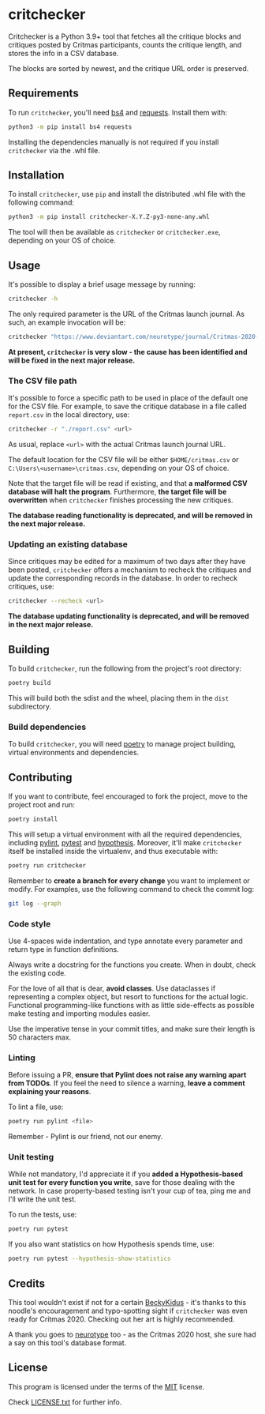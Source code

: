 # critchecker

Critchecker is a Python 3.9+ tool that fetches all the critique blocks and
critiques posted by Critmas participants, counts the critique length, and
stores the info in a CSV database.

The blocks are sorted by newest, and the critique URL order is preserved.

## Requirements

To run `critchecker`, you'll need [bs4][1] and [requests][2].
Install them with:

```bash
python3 -m pip install bs4 requests
```

Installing the dependencies manually is not required if you install
`critchecker` via the .whl file.

## Installation

To install `critchecker`, use `pip` and install the distributed .whl file with
the following command:

```bash
python3 -m pip install critchecker-X.Y.Z-py3-none-any.whl
```

The tool will then be available as `critchecker` or `critchecker.exe`,
depending on your OS of choice.

## Usage

It's possible to display a brief usage message by running:

```bash
critchecker -h
```

The only required parameter is the URL of the Critmas launch journal. As such,
an example invocation will be:

```bash
critchecker "https://www.deviantart.com/neurotype/journal/Critmas-2020-HERE-WE-GO-864966965"
```

**At present, `critchecker` is very slow - the cause has been identified and
will be fixed in the next major release.**

### The CSV file path

It's possible to force a specific path to be used in place of the default one
for the CSV file.
For example, to save the critique database in a file called `report.csv` in the
local directory, use:

```bash
critchecker -r "./report.csv" <url>
```

As usual, replace `<url>` with the actual Critmas launch journal URL.

The default location for the CSV file will be either `$HOME/critmas.csv` or
`C:\Users\<username>\critmas.csv`, depending on your OS of choice.

Note that the target file will be read if existing, and that **a malformed CSV
database will halt the program**.
Furthermore, **the target file will be overwritten** when `critchecker`
finishes processing the new critiques.

**The database reading functionality is deprecated, and will be removed in the
next major release.**

### Updating an existing database

Since critiques may be edited for a maximum of two days after they have been
posted, `critchecker` offers a mechanism to recheck the critiques and update
the corresponding records in the database.
In order to recheck critiques, use:

```bash
critchecker --recheck <url>
```

**The database updating functionality is deprecated, and will be removed in the
next major release.**

## Building

To build `critchecker`, run the following from the project's root directory:

```bash
poetry build
```

This will build both the sdist and the wheel, placing them in the `dist`
subdirectory.

### Build dependencies

To build `critchecker`, you will need [poetry][3] to manage project building,
virtual environments and dependencies.

## Contributing

If you want to contribute, feel encouraged to fork the project, move to the
project root and run:

```bash
poetry install
```

This will setup a virtual environment with all the required dependencies,
including [pylint][4], [pytest][5] and [hypothesis][6].
Moreover, it'll make `critchecker` itself be installed inside the virtualenv,
and thus executable with:

```bash
poetry run critchecker
```

Remember to **create a branch for every change** you want to implement or
modify. For examples, use the following command to check the commit log:

```bash
git log --graph
```

### Code style

Use 4-spaces wide indentation, and type annotate every parameter and return
type in function definitions.

Always write a docstring for the functions you create. When in doubt, check the
existing code.

For the love of all that is dear, **avoid classes**. Use dataclasses if
representing a complex object, but resort to functions for the actual logic.
Functional programming-like functions with as little side-effects as possible
make testing and importing modules easier.

Use the imperative tense in your commit titles, and make sure their length is
50 characters max.

### Linting

Before issuing a PR, **ensure that Pylint does not raise any warning apart from
TODOs**.
If you feel the need to silence a warning, **leave a comment explaining your
reasons**.

To lint a file, use:

```bash
poetry run pylint <file>
```

Remember - Pylint is our friend, not our enemy.

### Unit testing

While not mandatory, I'd appreciate it if you **added a Hypothesis-based unit
test for every function you write**, save for those dealing with the network.
In case property-based testing isn't your cup of tea, ping me and I'll write
the unit test.

To run the tests, use:

```bash
poetry run pytest
```

If you also want statistics on how Hypothesis spends time, use:

```bash
poetry run pytest --hypothesis-show-statistics
```

## Credits

This tool wouldn't exist if not for a certain [BeckyKidus][7] - it's thanks
to this noodle's encouragement and typo-spotting sight if `critchecker` was
even ready for Critmas 2020.
Checking out her art is highly recommended.

A thank you goes to [neurotype][8] too - as the Critmas 2020 host, she sure had
a say on this tool's database format.

## License

This program is licensed under the terms of the [MIT][9] license.

Check [LICENSE.txt][10] for further info.


[1]:https://www.crummy.com/software/BeautifulSoup/bs4/doc/
[2]:https://requests.readthedocs.io/en/master/
[3]:https://python-poetry.org/
[4]:https://www.pylint.org/
[5]:https://pytest.org/
[6]:https://hypothesis.readthedocs.io/
[7]:https://www.deviantart.com/beckykidus
[8]:https://www.deviantart.com/neurotype
[9]:https://choosealicense.com/licenses/mit/
[10]:./LICENSE.txt
